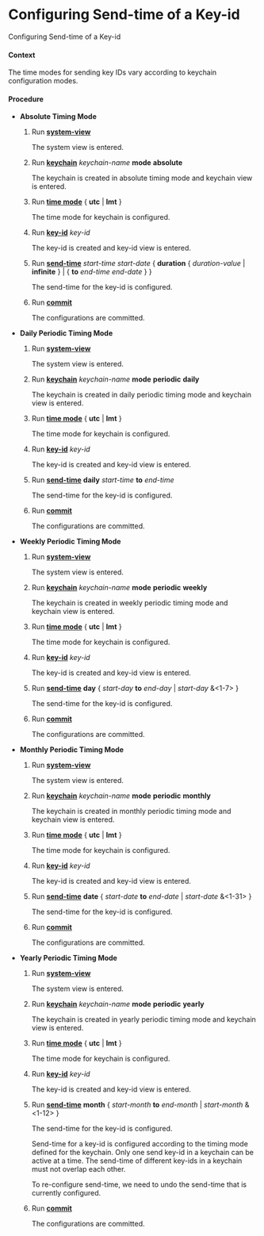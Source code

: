 Configuring Send-time of a Key-id
=================================

Configuring Send-time of a Key-id

#### Context

The time modes for sending key IDs vary according to keychain configuration modes.


#### Procedure

* **Absolute Timing Mode**
  1. Run [**system-view**](cmdqueryname=system-view)
     
     
     
     The system view is entered.
  2. Run [**keychain**](cmdqueryname=keychain) *keychain-name* **mode** **absolute**
     
     
     
     The keychain is created in absolute timing mode and keychain view is entered.
  3. Run [**time mode**](cmdqueryname=time+mode) { **utc** | **lmt** }
     
     
     
     The time mode for keychain is configured.
  4. Run [**key-id**](cmdqueryname=key-id) *key-id*
     
     
     
     The key-id is created and key-id view is entered.
  5. Run [**send-time**](cmdqueryname=send-time) *start-time* *start-date* { **duration** { *duration-value* | **infinite** } | { **to** *end-time* *end-date* } }
     
     
     
     The send-time for the key-id is configured.
  6. Run [**commit**](cmdqueryname=commit)
     
     
     
     The configurations are committed.
* **Daily Periodic Timing Mode**
  1. Run [**system-view**](cmdqueryname=system-view)
     
     
     
     The system view is entered.
  2. Run [**keychain**](cmdqueryname=keychain) *keychain-name* **mode** **periodic** **daily**
     
     
     
     The keychain is created in daily periodic timing mode and keychain view is entered.
  3. Run [**time mode**](cmdqueryname=time+mode) { **utc** | **lmt** }
     
     
     
     The time mode for keychain is configured.
  4. Run [**key-id**](cmdqueryname=key-id) *key-id*
     
     
     
     The key-id is created and key-id view is entered.
  5. Run [**send-time**](cmdqueryname=send-time) **daily** *start-time* **to** *end-time*
     
     
     
     The send-time for the key-id is configured.
  6. Run [**commit**](cmdqueryname=commit)
     
     
     
     The configurations are committed.
* **Weekly Periodic Timing Mode**
  1. Run [**system-view**](cmdqueryname=system-view)
     
     
     
     The system view is entered.
  2. Run [**keychain**](cmdqueryname=keychain) *keychain-name* **mode** **periodic** **weekly**
     
     
     
     The keychain is created in weekly periodic timing mode and keychain view is entered.
  3. Run [**time mode**](cmdqueryname=time+mode) { **utc** | **lmt** }
     
     
     
     The time mode for keychain is configured.
  4. Run [**key-id**](cmdqueryname=key-id) *key-id*
     
     
     
     The key-id is created and key-id view is entered.
  5. Run [**send-time**](cmdqueryname=send-time) **day** { *start-day* **to** *end-day* | *start-day* &<1-7> }
     
     
     
     The send-time for the key-id is configured.
  6. Run [**commit**](cmdqueryname=commit)
     
     
     
     The configurations are committed.
* **Monthly Periodic Timing Mode**
  1. Run [**system-view**](cmdqueryname=system-view)
     
     
     
     The system view is entered.
  2. Run [**keychain**](cmdqueryname=keychain) *keychain-name* **mode** **periodic** **monthly**
     
     
     
     The keychain is created in monthly periodic timing mode and keychain view is entered.
  3. Run [**time mode**](cmdqueryname=time+mode) { **utc** | **lmt** }
     
     
     
     The time mode for keychain is configured.
  4. Run [**key-id**](cmdqueryname=key-id) *key-id*
     
     
     
     The key-id is created and key-id view is entered.
  5. Run [**send-time**](cmdqueryname=send-time) **date** { *start-date* **to** *end-date* | *start-date* &<1-31> }
     
     
     
     The send-time for the key-id is configured.
  6. Run [**commit**](cmdqueryname=commit)
     
     
     
     The configurations are committed.
* **Yearly Periodic Timing Mode**
  1. Run [**system-view**](cmdqueryname=system-view)
     
     
     
     The system view is entered.
  2. Run [**keychain**](cmdqueryname=keychain) *keychain-name* **mode** **periodic** **yearly**
     
     
     
     The keychain is created in yearly periodic timing mode and keychain view is entered.
  3. Run [**time mode**](cmdqueryname=time+mode) { **utc** | **lmt** }
     
     
     
     The time mode for keychain is configured.
  4. Run [**key-id**](cmdqueryname=key-id) *key-id*
     
     
     
     The key-id is created and key-id view is entered.
  5. Run [**send-time**](cmdqueryname=send-time) **month** { *start-month* **to** *end-month* | *start-month* &<1-12> }
     
     
     
     The send-time for the key-id is configured.
     
     Send-time for a key-id is configured according to the timing mode defined for the keychain. Only one send key-id in a keychain can be active at a time. The send-time of different key-ids in a keychain must not overlap each other.
     
     To re-configure send-time, we need to undo the send-time that is currently configured.
  6. Run [**commit**](cmdqueryname=commit)
     
     
     
     The configurations are committed.
